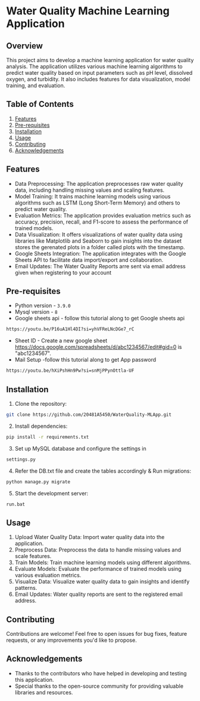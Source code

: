 # Water Quality Machine Learning Application

## Overview
This project aims to develop a machine learning application for water quality analysis. The application utilizes various machine learning algorithms to predict water quality based on input parameters such as pH level, dissolved oxygen, and turbidity. It also includes features for data visualization, model training, and evaluation.

## Table of Contents
1. [Features](#Features)
2. [Pre-requisites](#pre-requisites)
3. [Installation](#installation)
4. [Usage](#usage)
5. [Contributing](#contributing)
6. [Acknowledgements](#acknowledgements)

## Features
- Data Preprocessing: The application preprocesses raw water quality data, including handling missing values and scaling features.
- Model Training: It trains machine learning models using various algorithms such as LSTM (Long Short-Term Memory) and others to predict water quality.
- Evaluation Metrics: The application provides evaluation metrics such as accuracy, precision, recall, and F1-score to assess the performance of trained models.
- Data Visualization: It offers visualizations of water quality data using libraries like Matplotlib and Seaborn to gain insights into the dataset stores the gerenated plots in a folder called plots with the timestamp.
- Google Sheets Integration: The application integrates with the Google Sheets API to facilitate data import/export and collaboration.
- Email Updates: The Water Quality Reports arre sent via email address given when registering to your account

## Pre-requisites
- Python version - `3.9.0`
- Mysql version - `8`
- Google sheets api - follow this tutorial along to get Google sheets api
```bash 
https://youtu.be/P16uA1Hl4DI?si=yhVFReLNcDGe7_rC
```
- Sheet ID - Create a new google sheet 
https://docs.google.com/spreadsheets/d/abc1234567/edit#gid=0 is "abc1234567".
- Mail Setup -follow this tutorial along to get App password
```bash 
https://youtu.be/hXiPshHn9Pw?si=snMjPPynOttla-UF
```

## Installation
1. Clone the repository: 
```bash
git clone https://github.com/20481A5450/WaterQuality-MLApp.git
```
2. Install dependencies:
```bash
pip install -r requirements.txt
```
3. Set up MySQL database and configure the settings in
```bash
settings.py
```
4. Refer the DB.txt file and create the tables accordingly & Run migrations:
```bash
python manage.py migrate
```
5. Start the development server:
```bash
run.bat
```

## Usage
1. Upload Water Quality Data: Import water quality data into the application.
2. Preprocess Data: Preprocess the data to handle missing values and scale features.
3. Train Models: Train machine learning models using different algorithms.
4. Evaluate Models: Evaluate the performance of trained models using various evaluation metrics.
5. Visualize Data: Visualize water quality data to gain insights and identify patterns.
6. Email Updates: Water quality reports are sent to the registered email address.

## Contributing
Contributions are welcome! Feel free to open issues for bug fixes, feature requests, or any improvements you'd like to propose.

## Acknowledgements
- Thanks to the contributors who have helped in developing and testing this application.
- Special thanks to the open-source community for providing valuable libraries and resources.
